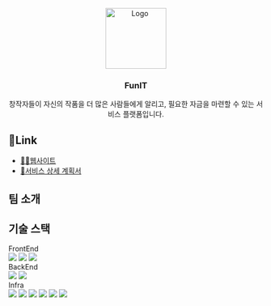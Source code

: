 



<br />
<div align="center">
  <a href="https://github.com/github_username/repo_name">
    <img src="https://github.com/hs7982/funIT/assets/17452867/ade5deee-d28e-419e-884f-91d0cca3be35" alt="Logo" width="120">
  </a>

<h3 align="center">FunIT</h3>

  <p align="center">
    창작자들이 자신의 작품을 더 많은 사람들에게 알리고, 필요한 자금을 마련할 수 있는 서비스 플랫폼입니다.
    <br />
  </p>
</div>


## 🔗Link
 - [🧑‍💻웹사이트](https://juvenile-radar-00b.notion.site/23206d61fee54b60a924435e994badfb?pvs=74)
 - [📜서비스 상세 계획서](https://juvenile-radar-00b.notion.site/23206d61fee54b60a924435e994badfb?pvs=74)   

## 팀 소개

## 기술 스택
<div>
  FrontEnd<br/>
  <img src="https://img.shields.io/badge/react-61DAFB?style=for-the-badge&logo=react&logoColor=white">
  <img src="https://img.shields.io/badge/vite-646CFF?style=for-the-badge&logo=vite&logoColor=white">
  <img src="https://img.shields.io/badge/tailwindcss-06B6D4?style=for-the-badge&logo=tailwindcss&logoColor=white">
  <br/>
  BackEnd<br/>
    <img src="https://img.shields.io/badge/springboot-6DB33F?style=for-the-badge&logo=spring&logoColor=white">
  <img src="https://img.shields.io/badge/springsecurity-6DB33F?style=for-the-badge&logo=spring&logoColor=white">
    <br/>
  Infra<br/>
      <img src="https://img.shields.io/badge/amazonwebservices-232F3E?style=for-the-badge&logo=amazonwebservices&logoColor=white">
        <img src="https://img.shields.io/badge/amazonec2-FF9900?style=for-the-badge&logo=amazonec2&logoColor=white">
  <img src="https://img.shields.io/badge/amazonrds-527FFF?style=for-the-badge&logo=amazonrds&logoColor=white">
    <img src="https://img.shields.io/badge/amazons3-569A31?style=for-the-badge&logo=amazons3&logoColor=white">
      <img src="https://img.shields.io/badge/nginx-009639?style=for-the-badge&logo=nginx&logoColor=white">
        <img src="https://img.shields.io/badge/docker-2496ED?style=for-the-badge&logo=docker&logoColor=white">
</div>
